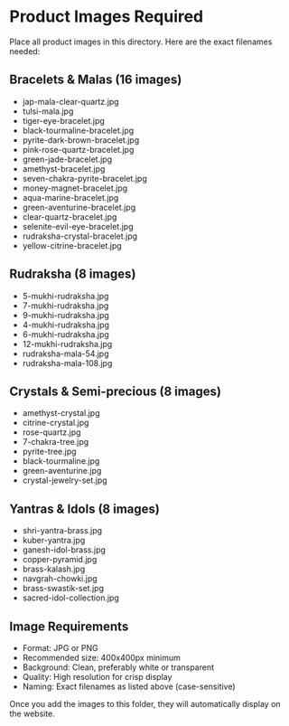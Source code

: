 # Product Images Required

Place all product images in this directory. Here are the exact filenames needed:

## Bracelets & Malas (16 images)
- jap-mala-clear-quartz.jpg
- tulsi-mala.jpg
- tiger-eye-bracelet.jpg
- black-tourmaline-bracelet.jpg
- pyrite-dark-brown-bracelet.jpg
- pink-rose-quartz-bracelet.jpg
- green-jade-bracelet.jpg
- amethyst-bracelet.jpg
- seven-chakra-pyrite-bracelet.jpg
- money-magnet-bracelet.jpg
- aqua-marine-bracelet.jpg
- green-aventurine-bracelet.jpg
- clear-quartz-bracelet.jpg
- selenite-evil-eye-bracelet.jpg
- rudraksha-crystal-bracelet.jpg
- yellow-citrine-bracelet.jpg

## Rudraksha (8 images)
- 5-mukhi-rudraksha.jpg
- 7-mukhi-rudraksha.jpg
- 9-mukhi-rudraksha.jpg
- 4-mukhi-rudraksha.jpg
- 6-mukhi-rudraksha.jpg
- 12-mukhi-rudraksha.jpg
- rudraksha-mala-54.jpg
- rudraksha-mala-108.jpg

## Crystals & Semi-precious (8 images)
- amethyst-crystal.jpg
- citrine-crystal.jpg
- rose-quartz.jpg
- 7-chakra-tree.jpg
- pyrite-tree.jpg
- black-tourmaline.jpg
- green-aventurine.jpg
- crystal-jewelry-set.jpg

## Yantras & Idols (8 images)
- shri-yantra-brass.jpg
- kuber-yantra.jpg
- ganesh-idol-brass.jpg
- copper-pyramid.jpg
- brass-kalash.jpg
- navgrah-chowki.jpg
- brass-swastik-set.jpg
- sacred-idol-collection.jpg

## Image Requirements
- Format: JPG or PNG
- Recommended size: 400x400px minimum
- Background: Clean, preferably white or transparent
- Quality: High resolution for crisp display
- Naming: Exact filenames as listed above (case-sensitive)

Once you add the images to this folder, they will automatically display on the website.
